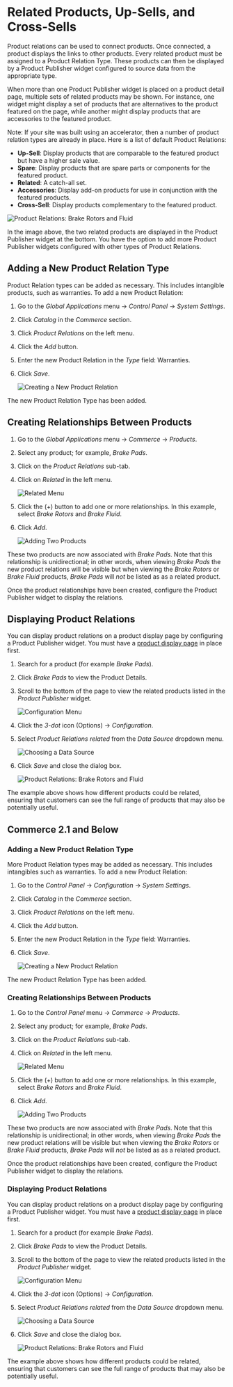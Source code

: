 # Related Products, Up-Sells, and Cross-Sells

Product relations can be used to connect products. Once connected, a product displays the links to other products. Every related product must be assigned to a Product Relation Type. These products can then be displayed by a Product Publisher widget configured to source data from the appropriate type.

When more than one Product Publisher widget is placed on a product detail page, multiple sets of related products may be shown. For instance, one widget might display a set of products that are alternatives to the product featured on the page, while another might display products that are accessories to the featured product.

Note: If your site was built using an accelerator, then a number of product relation types are already in place. Here is a list of default Product Relations:

-   **Up-Sell**: Display products that are comparable to the featured product but have a higher sale value.
-   **Spare**: Display products that are spare parts or components for the featured product.
-   **Related**: A catch-all set.
-   **Accessories**: Display add-on products for use in conjunction with the featured products.
-   **Cross-Sell**: Display products complementary to the featured product.

![Product Relations: Brake Rotors and Fluid](./related-products-up-sells-and-cross-sells/images/05.png)

In the image above, the two related products are displayed in the Product Publisher widget at the bottom. You have the option to add more Product Publisher widgets configured with other types of Product Relations.

## Adding a New Product Relation Type

Product Relation types can be added as necessary. This includes intangible products, such as warranties. To add a new Product Relation:

1. Go to the _Global Applications_ menu → _Control Panel_ → _System Settings_.
1. Click _Catalog_ in the _Commerce_ section.
1. Click _Product Relations_ on the left menu.
1. Click the _Add_ button.
1. Enter the new Product Relation in the _Type_ field: Warranties.
1. Click _Save_.

    ![Creating a New Product Relation](./related-products-up-sells-and-cross-sells/images/01.png)

The new Product Relation Type has been added.

## Creating Relationships Between Products

1. Go to the _Global Applications_ menu → _Commerce_ → _Products_.
1. Select any product; for example, _Brake Pads_.
1. Click on the _Product Relations_ sub-tab.
1. Click on _Related_ in the left menu.

    ![Related Menu](./related-products-up-sells-and-cross-sells/images/02.png)

1. Click the (+) button to add one or more relationships. In this example, select _Brake Rotors_ and _Brake Fluid_.
1. Click _Add_.

    ![Adding Two Products](./related-products-up-sells-and-cross-sells/images/04.png)

These two products are now associated with _Brake Pads_. Note that this relationship is unidirectional; in other words, when viewing _Brake Pads_ the new product relations will be visible but when viewing the _Brake Rotors_ or _Brake Fluid_ products, _Brake Pads_ will _not_ be listed as as a related product.

Once the product relationships have been created, configure the Product Publisher widget to display the relations.

## Displaying Product Relations

You can display product relations on a product display page by configuring a Product Publisher widget. You must have a [product display page](https://help.liferay.com/hc/en-us/articles/360017870292-Displaying-Product-Pages-) in place first.

1. Search for a product (for example _Brake Pads_).
1. Click _Brake Pads_ to view the Product Details.
1. Scroll to the bottom of the page to view the related products listed in the _Product Publisher_ widget.

    ![Configuration Menu](./related-products-up-sells-and-cross-sells/images/06.png)

1. Click the _3-dot_ icon (Options) → _Configuration_.
1. Select _Product Relations related_ from the _Data Source_ dropdown menu.

    ![Choosing a Data Source](./related-products-up-sells-and-cross-sells/images/03.png)

1. Click _Save_ and close the dialog box.

    ![Product Relations: Brake Rotors and Fluid](./related-products-up-sells-and-cross-sells/images/05.png)

The example above shows how different products could be related, ensuring that customers can see the full range of products that may also be potentially useful.

## Commerce 2.1 and Below

### Adding a New Product Relation Type

More Product Relation types may be added as necessary. This includes intangibles such as warranties. To add a new Product Relation:

1. Go to the _Control Panel_ → _Configuration_ → _System Settings_.
1. Click _Catalog_ in the _Commerce_ section.
1. Click _Product Relations_ on the left menu.
1. Click the _Add_ button.
1. Enter the new Product Relation in the _Type_ field: Warranties.
1. Click _Save_.

    ![Creating a New Product Relation](./related-products-up-sells-and-cross-sells/images/01.png)

The new Product Relation Type has been added.

### Creating Relationships Between Products

1. Go to the _Control Panel_ menu → _Commerce_ → _Products_.
1. Select any product; for example, _Brake Pads_.
1. Click on the _Product Relations_ sub-tab.
1. Click on _Related_ in the left menu.

    ![Related Menu](./related-products-up-sells-and-cross-sells/images/02.png)

1. Click the (+) button to add one or more relationships. In this example, select _Brake Rotors_ and _Brake Fluid_.
1. Click _Add_.

    ![Adding Two Products](./related-products-up-sells-and-cross-sells/images/04.png)

These two products are now associated with _Brake Pads_. Note that this relationship is unidirectional; in other words, when viewing _Brake Pads_ the new product relations will be visible but when viewing the _Brake Rotors_ or _Brake Fluid_ products, _Brake Pads_ will _not_ be listed as as a related product.

Once the product relationships have been created, configure the Product Publisher widget to display the relations.

### Displaying Product Relations

You can display product relations on a product display page by configuring a Product Publisher widget. You must have a [product display page](https://help.liferay.com/hc/en-us/articles/360017870292-Displaying-Product-Pages-) in place first.

1. Search for a product (for example _Brake Pads_).
1. Click _Brake Pads_ to view the Product Details.
1. Scroll to the bottom of the page to view the related products listed in the _Product Publisher_ widget.

    ![Configuration Menu](./related-products-up-sells-and-cross-sells/images/06.png)

1. Click the _3-dot_ icon (Options) → _Configuration_.
1. Select _Product Relations related_ from the _Data Source_ dropdown menu.

    ![Choosing a Data Source](./related-products-up-sells-and-cross-sells/images/03.png)

1. Click _Save_ and close the dialog box.

    ![Product Relations: Brake Rotors and Fluid](./related-products-up-sells-and-cross-sells/images/05.png)

The example above shows how different products could be related, ensuring that customers can see the full range of products that may also be potentially useful.
